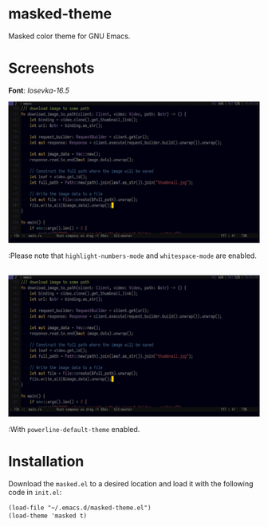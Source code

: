 # masked-theme
Masked color theme for GNU Emacs.

# Screenshots

**Font**: *Iosevka-16.5*

![Alt text](/screenshot.png "Screenshot")

:Please note that `highlight-numbers-mode` and `whitespace-mode` are enabled.<br><br>

![Alt text](/screenshot.png "Screenshot")

:With `powerline-default-theme` enabled.

# Installation
Download the `masked.el` to a desired location and load it with the following code in `init.el`:
```
(load-file "~/.emacs.d/masked-theme.el")
(load-theme 'masked t)
```
